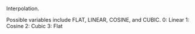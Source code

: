 Interpolation.
  
Possible variables include FLAT, LINEAR, COSINE, and CUBIC.
0: Linear
1: Cosine
2: Cubic
3: Flat